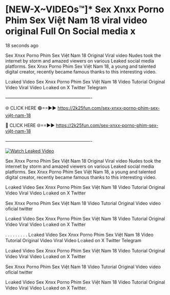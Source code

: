 # [NEW-X~VIDEOs™]* Sex ️Xnxx ️Porno Phim Sex Việt Nam 18 viral video original Full On Social media x

18 seconds ago

Sex ️Xnxx ️Porno Phim Sex Việt Nam 18 Original Viral video Nudes took the internet by storm and amazed viewers on various Leaked social media platforms. Sex ️Xnxx ️Porno Phim Sex Việt Nam 18, a young and talented digital creator, recently became famous thanks to this interesting video.

L𝚎aked Video Sex ️Xnxx ️Porno Phim Sex Việt Nam 18 Video Tutorial Original Video Viral Video L𝚎aked on X Twitter Telegram

———————————————————-

🌐 CLICK HERE 🟢==►► https://2k25fun.com/sex-️xnxx-️porno-phim-sex-việt-nam-18

🔴 CLICK HERE 🌐==►► https://2k25fun.com/sex-️xnxx-️porno-phim-sex-việt-nam-18

———————————————————-

[![Watch Leaked Video](https://miro.medium.com/v2/resize:fit:828/format:webp/1*cilzJN44JGOrTw9NJCrNHA.gif "Watch Leaked Video")](https://2k25fun.com/sex-️xnxx-️porno-phim-sex-việt-nam-18)

Sex ️Xnxx ️Porno Phim Sex Việt Nam 18 Original Viral video Nudes took the internet by storm and amazed viewers on various Leaked social media platforms. Sex ️Xnxx ️Porno Phim Sex Việt Nam 18, a young and talented digital creator, recently became famous thanks to this interesting video.

L𝚎aked Video Sex ️Xnxx ️Porno Phim Sex Việt Nam 18 Video Tutorial Original Video Viral Video L𝚎aked on X Twitter

Sex ️Xnxx ️Porno Phim Sex Việt Nam 18 Video Tutorial Original Video video oficial twitter

L𝚎aked Video Sex ️Xnxx ️Porno Phim Sex Việt Nam 18 Video Tutorial Original Video Viral Video L𝚎aked on X Twitter

. . . . . . . . . L𝚎aked Video Sex ️Xnxx ️Porno Phim Sex Việt Nam 18 Video Tutorial Original Video Viral Video L𝚎aked on X Twitter Telegram

L𝚎aked Video Sex ️Xnxx ️Porno Phim Sex Việt Nam 18 Video Tutorial Original Video Viral Video L𝚎aked on X Twitter

Sex ️Xnxx ️Porno Phim Sex Việt Nam 18 Video Tutorial Original Video video oficial twitter

L𝚎aked Video Sex ️Xnxx ️Porno Phim Sex Việt Nam 18 Video Tutorial Original Video Viral Video L𝚎aked on X Twitter.